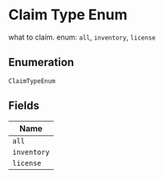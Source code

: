 
# Claim Type Enum

what to claim. enum: `all`, `inventory`, `license`

## Enumeration

`ClaimTypeEnum`

## Fields

| Name |
|  --- |
| `all` |
| `inventory` |
| `license` |

